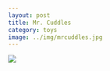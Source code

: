 ```yaml
---
layout: post
title: Mr. Cuddles
category: toys
image: ../img/mrcuddles.jpg
---
```


<img src="{{ site.baseurl }}/img/mrcuddles.jpg">